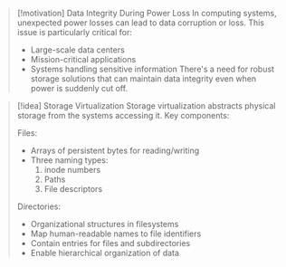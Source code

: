 > [!motivation] Data Integrity During Power Loss
> In computing systems, unexpected power losses can lead to data corruption or loss. This issue is particularly critical for:
> - Large-scale data centers
> - Mission-critical applications
> - Systems handling sensitive information
> There's a need for robust storage solutions that can maintain data integrity even when power is suddenly cut off.

> [!idea] Storage Virtualization
> Storage virtualization abstracts physical storage from the systems accessing it. Key components:
> 
> Files:
> - Arrays of persistent bytes for reading/writing
> - Three naming types:
>   1. inode numbers
>   2. Paths
>   3. File descriptors
> 
> Directories:
> - Organizational structures in filesystems
> - Map human-readable names to file identifiers
> - Contain entries for files and subdirectories
> - Enable hierarchical organization of data